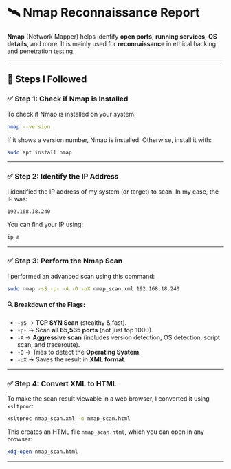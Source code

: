 # 🛰️ Nmap Reconnaissance Report

**Nmap** (Network Mapper) helps identify **open ports**, **running services**, **OS details**, and more. It is mainly used for **reconnaissance** in ethical hacking and penetration testing.

---

## 🔧 Steps I Followed

### ✅ Step 1: Check if Nmap is Installed

To check if Nmap is installed on your system:

```bash
nmap --version
````

If it shows a version number, Nmap is installed. Otherwise, install it with:

```bash
sudo apt install nmap
```

---

### ✅ Step 2: Identify the IP Address

I identified the IP address of my system (or target) to scan.
In my case, the IP was:

```
192.168.18.240
```

You can find your IP using:

```bash
ip a
```

---

### ✅ Step 3: Perform the Nmap Scan

I performed an advanced scan using this command:

```bash
sudo nmap -sS -p- -A -O -oX nmap_scan.xml 192.168.18.240
```

#### 🔍 Breakdown of the Flags:

* `-sS` → **TCP SYN Scan** (stealthy & fast).
* `-p-` → Scan **all 65,535 ports** (not just top 1000).
* `-A`  → **Aggressive scan** (includes version detection, OS detection, script scan, and traceroute).
* `-O`  → Tries to detect the **Operating System**.
* `-oX` → Saves the result in **XML format**.

---

### ✅ Step 4: Convert XML to HTML

To make the scan result viewable in a web browser, I converted it using `xsltproc`:

```bash
xsltproc nmap_scan.xml -o nmap_scan.html
```

This creates an HTML file `nmap_scan.html`, which you can open in any browser:

```bash
xdg-open nmap_scan.html
```

---

